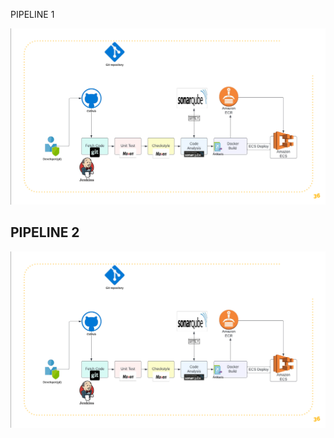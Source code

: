 PIPELINE 1

![](https://github.com/akhileehh/learn-devops/blob/Jenkins-CICD/pipeline%202/Screenshot%202025-05-12%20173710.png?raw=true)



PIPELINE 2
---------------------------------------------------------------------------------------------------------------------------
![](https://github.com/akhileehh/learn-devops/blob/Jenkins-CICD/pipeline%202/Screenshot%202025-05-12%20173710.png?raw=true)
